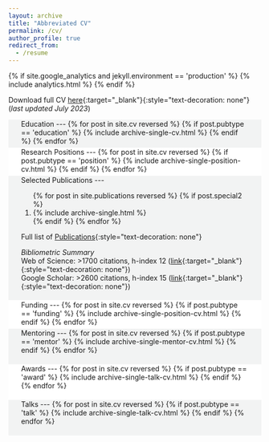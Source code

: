 ```yaml
---
layout: archive
title: "Abbreviated CV"
permalink: /cv/
author_profile: true
redirect_from:
  - /resume
---
```


{% if site.google_analytics and jekyll.environment == 'production' %}
{% include analytics.html %}
{% endif %}

Download full CV [here](https://jmcregg.github.io/files/Cregg_JM_CV_Long.pdf){:target="_blank"}{:style="text-decoration: none"} (_last updated July 2023_)

<div style="background-color: #f2f3f3" markdown=1> 
<div style="padding-top: 0.1pt; padding-bottom: 1%; margin-left: 5%; margin-right: 5%;" markdown=1>
Education
---
{% for post in site.cv reversed %}
  {% if post.pubtype == 'education' %}
     {% include archive-single-cv.html %} 
  {% endif %}
{% endfor %}
</div>
</div>

<div style="background-color: #FFFFFF" markdown=1> 
<div style="padding-top: 0.1pt; padding-bottom: 1%; margin-left: 5%; margin-right: 5%;" markdown=1>
Research Positions
---
{% for post in site.cv reversed %}
  {% if post.pubtype == 'position' %}
     {% include archive-single-position-cv.html %}
  {% endif %}
{% endfor %}
</div>
</div>

<div style="background-color: #f2f3f3" markdown=1> 
<div style="padding-top: 0.1px; padding-bottom: 1%; margin-left: 5%; margin-right: 5%;" markdown=1>
Selected Publications
---
  <ol>{% for post in site.publications reversed %}
      {% if post.special2 %}
     <li> {% include archive-single.html %} </li>
  {% endif %}
  {% endfor %}</ol>
  
Full list of [Publications](https://jmcregg.github.io/publications/){:style="text-decoration: none"}

_Bibliometric Summary_<br>
Web of Science: >1700 citations, h-index 12 ([link](https://www.webofscience.com/wos/author/record/3938830){:target="_blank"}{:style="text-decoration: none"})<br>
Google Scholar: >2600 citations, h-index 15 ([link](https://scholar.google.com/citations?user=g267xwoAAAAJ&hl=en){:target="_blank"}{:style="text-decoration: none"})
</div>
</div>

<div style="background-color: #FFFFFF" markdown=1> 
<div style="padding-top: 0.1pt; padding-bottom: 1%; margin-left: 5%; margin-right: 5%;" markdown=1>
Funding
---
{% for post in site.cv reversed %}
  {% if post.pubtype == 'funding' %}
     {% include archive-single-position-cv.html %}
  {% endif %}
{% endfor %}
</div>
</div>

<div style="background-color: #f2f3f3" markdown=1> 
<div style="padding-top: 0.1px; padding-bottom: 4%; margin-left: 5%; margin-right: 5%;" markdown=1>
Mentoring
---
{% for post in site.cv reversed %}
  {% if post.pubtype == 'mentor' %}
     {% include archive-single-mentor-cv.html %}
  {% endif %}
{% endfor %}
</div>
</div>

<div style="background-color: #FFFFFF" markdown=1> 
<div style="padding-top: 0.1pt; padding-bottom: 4%; margin-left: 5%; margin-right: 5%;" markdown=1>
Awards
---
{% for post in site.cv reversed %}
  {% if post.pubtype == 'award' %}
     {% include archive-single-talk-cv.html %}
  {% endif %}
{% endfor %}
</div>
</div>

<div style="background-color: #f2f3f3" markdown=1> 
<div style="padding-top: 0.1pt; padding-bottom: 4%; margin-left: 5%; margin-right: 5%;" markdown=1>
Talks
---
{% for post in site.cv reversed %}
  {% if post.pubtype == 'talk' %}
     {% include archive-single-talk-cv.html %}
  {% endif %}
{% endfor %}
</div>
</div>
